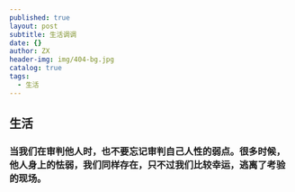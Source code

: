 ```yaml
---
published: true
layout: post
subtitle: 生活调调
date: {}
author: ZX
header-img: img/404-bg.jpg
catalog: true
tags:
  - 生活
---
```

## 生活
### 当我们在审判他人时，也不要忘记审判自己人性的弱点。很多时候，他人身上的怯弱，我们同样存在，只不过我们比较幸运，逃离了考验的现场。
